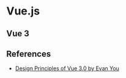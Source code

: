 # Vue.js

## Vue 3

## References

- [Design Principles of Vue 3.0 by Evan You](https://www.youtube.com/watch?v=WLpLYhnGqPA)
